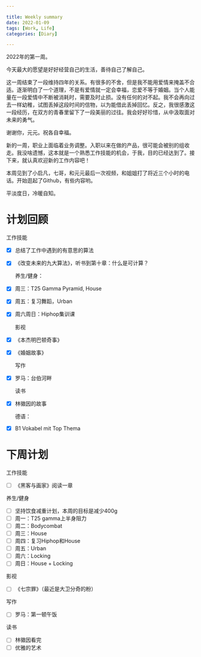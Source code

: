 ```yaml
---

title: Weekly summary
date: 2022-01-09
tags: [Work, Life]
categories: [Diary]

---
```


2022年的第一周。

今天最大的愿望是好好经营自己的生活，善待自己了解自己。

这一周结束了一段维持四年的关系。有很多的不舍，但是我不能用爱情来掩盖不合适。逐渐明白了一个道理，不是有爱情就一定会幸福，恋爱不等于婚姻。当个人能量在一段爱情中不断被消耗时，需要及时止损。没有任何的对不起。我不会再向过去一样幼稚，试图丢掉这段时间的信物，以为能借此丢掉回忆。反之，我很感激这一段经历，在双方的青春里留下了一段美丽的过往。我会好好珍惜，从中汲取面对未来的勇气。

谢谢你，元元。祝各自幸福。

新的一周，职业上面临着业务调整。入职以来在做的产品，很可能会被别的组收走。我没啥遗憾，这本就是一个熟悉工作技能的机会，于我，目的已经达到了。接下来，就认真欢迎新的工作内容吧！

本周见到了小启凡，七哥，和元元最后一次视频，和姐姐打了将近三个小时的电话。开始逛起了Github，有些内容哟。

平淡度日，冷暖自知。

# 计划回顾

工作技能

- [x] 总结了工作中遇到的有意思的算法

- [x] 《改变未来的九大算法》，听书到第十章：什么是可计算？
  
  养生/健身：

- [x] 周三：T25 Gamma Pyramid, House

- [x] 周五：复习舞蹈，Urban

- [x] 周六周日：Hiphop集训课
  
  影视

- [x] 《本杰明巴顿奇事》

- [x] 《婚姻故事》
  
  写作

- [x] 罗马：台伯河畔
  
  读书

- [x] 林徽因的故事

  德语：

- [x] B1 Vokabel mit Top Thema

# 下周计划

工作技能

- [ ] 《黑客与画家》阅读一章

养生/健身

- [ ] 坚持饮食减重计划，本周的目标是减少400g
- [ ] 周一：T25 gamma上半身阻力
- [ ] 周二：Bodycombat
- [ ] 周三：House
- [ ] 周四：复习Hiphop和House
- [ ] 周五：Urban
- [ ] 周六：Locking
- [ ] 周日：House + Locking

影视

- [ ] 《七宗罪》（最近是大卫分奇的粉）

写作

- [ ] 罗马：第一顿午饭

读书

- [ ] 林徽因看完
- [ ] 优雅的艺术
